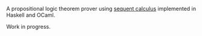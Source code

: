 A propositional logic theorem prover using [sequent calculus](https://en.wikipedia.org/wiki/Sequent_calculus) implemented in Haskell and OCaml.

Work in progress.